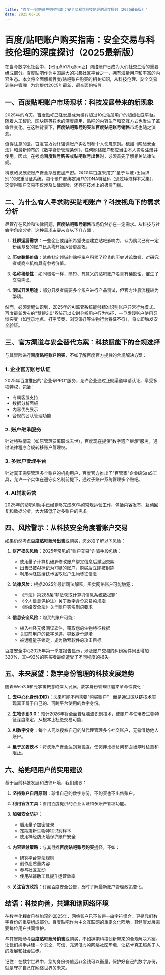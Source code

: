```yaml
---
title: "百度——贴吧账户购买指南：安全交易与科技伦理的深度探讨（2025最新版）"
date: 2025-06-16
---
```

# 百度/贴吧账户购买指南：安全交易与科技伦理的深度探讨（2025最新版）

在当今数字化社会中，【罔 g点h17b点cc址】网络账户已成为人们社交生活的重要组成部分。百度贴吧作为中国最大的兴趣社区平台之一，拥有海量用户和丰富的内容生态。本文将全面解析百度/贴吧账户购买的相关知识，从科技伦理、安全交易到账户管理，为您提供2025年最新、最全面的指导。

## 一、百度贴吧账户市场现状：科技发展带来的新现象

2025年的今天，百度贴吧已经发展成为拥有超过10亿注册用户的超级社区平台。随着人工智能、区块链等技术的深度应用，贴吧的内容生产和交互方式也发生了革命性变化。在这种背景下，**百度贴吧账号购买**和**百度贴吧账号销售**市场也随之演变。

值得注意的是，百度官方始终强调账户实名制和个人使用原则。根据《网络安全法》和最新颁布的《数字身份管理条例》，任何网络账户都应当由本人实名注册并使用。因此，在考虑**百度账号购买**或**贴吧账号出售**时，必须首先了解相关法律法规。

科技的发展使账户安全系统更加严密。2025年百度采用了"量子认证+生物识别"的双重验证系统，每个账户都绑定用户的DNA特征码（通过唾液样本采集），这使得账户交易不仅涉及法律风险，还存在技术上的极高门槛。

## 二、为什么有人寻求购买贴吧账户？科技视角下的需求分析

尽管存在风险和法律问题，**百度贴吧账号销售**市场仍然存在一定需求。从科技与社会学角度分析，这种需求主要来自以下几方面：

1. **社群运营需求**：一些企业或组织希望快速建立贴吧影响力，认为购买已有一定粉丝基础的账户比从零开始运营更高效。

2. **历史数据价值**：某些特定领域的贴吧账户积累了珍贵的历史讨论数据，对研究者或商业机构具有参考价值。

3. **名称稀缺性**：如同域名一样，简短、有意义的贴吧账户名具有稀缺性，催生了交易需求。

4. **测试开发用途**：部分开发者需要多个账户进行产品测试，但官方注册流程较为繁琐。

然而，必须清醒认识到，2025年的AI监管系统能够精准识别账户异常行为模式。百度最新发布的"慧眼3.0"系统可以实时分析用户行为特征，一旦发现账户使用习惯突变（如登录地点、打字节奏、浏览偏好等生物行为特征不符），将立即触发安全验证。

## 三、官方渠道与安全替代方案：科技赋能下的合规选择

与其冒险进行**百度贴吧账户购买**，不如了解百度官方提供的合规解决方案：

### 1. 企业官方账号认证
2025年百度推出的"企业号PRO"服务，允许企业通过正规渠道申请认证，享受多项特权，包括：
- 专属客服支持
- 数据分析面板
- 内容优先展示
- 合规的团队管理功能

### 2. 账户继承服务
针对特殊情况（如原管理员离职或去世），百度现在提供"数字遗产继承"服务，通过法律程序合规转移账户管理权。

### 3. 多账户管理平台
针对真正需要管理多个账户的机构用户，百度官方推出了"百管家"企业级SaaS工具，允许一个实体在遵守实名制前提下，通过子账户系统管理多个贴吧。

### 4. AI辅助运营
2025年的贴吧AI助手已经能够完成80%的常规运营工作，包括内容发布、互动回复和数据分析，大大降低了对多账户的需求。

## 四、风险警示：从科技安全角度看账户交易

如果仍然考虑**百度贴吧账号出售**或购买，您必须了解以下风险：

1. **财产损失风险**：2025年常见的"账户交易"诈骗手段包括：
   - 使用量子计算机破解修改账户绑定信息后撤回交易
   - 出售已被AI标记为可疑的账户，购买后立即被封禁
   - 利用神经链接技术盗取账户生物特征信息

2. **法律风险**：根据2025年最新司法解释，买卖网络账户可能触犯：
   - 《刑法》第285条"非法获取计算机信息系统数据罪"
   - 《个人信息保护法》关于数字身份交易的规定
   - 《网络安全法》关于账户实名制的要求

3. **信息安全风险**：购买的账户可能：
   - 植入神经元级间谍软件，窃取您的生物特征数据
   - 关联前用户的数字足迹，导致身份混淆
   - 被远程量子锁定，成为勒索软件的攻击目标

百度安全中心2025年第一季度报告显示，涉及账户交易的纠纷案件同比增加320%，其中92%的购买者最终遭受了不同程度的损失。

## 五、未来展望：数字身份管理的科技发展趋势

随着Web3.0和元宇宙概念的深入发展，数字身份管理正迎来革命性变化：

1. **去中心化身份(DID)**：未来可能不再需要"购买账户"，而是通过区块链技术实现真正属于自己的、可跨平台使用的数字身份。

2. **生物识别3.0**：预计2026年将全面普及脑波识别技术，使账户与使用者生物特征深度绑定，从根本上杜绝交易可能。

3. **AI数字分身**：每个人可以授权自己的AI代理管理多个社交账户，无需借助他人账户。

4. **量子加密技术**：将使账户安全达到新高度，任何非授权访问都会被即时检测和阻止。

## 六、给贴吧用户的实用建议

基于当前科技发展和法律环境，我们建议：

1. **坚持账户自用原则**：珍惜自己的数字身份，不购买也不出售账户。

2. **利用官方工具**：善用百度提供的企业认证和多账户管理功能。

3. **加强安全防护**：
   - 启用量子加密登录
   - 定期更新生物特征识别样本
   - 使用神经防火墙保护账户安全

4. **内容建设策略**：与其寻找**百度贴吧账号购买**捷径，不如：
   - 研究平台算法规则
   - 创作高质量内容
   - 参与社区互动
   - 使用AI辅助工具提升运营效率

5. **关注官方政策**：订阅百度安全公告，及时了解最新账户管理政策变化。

## 结语：科技向善，共建和谐网络环境

在数字化程度日益加深的2025年，网络账户已不仅是一串字符组合，更是我们数字身份的重要组成部分。百度贴吧作为中文互联网的重要文化阵地，其健康发展需要每位用户共同维护。

与其冒险参与**百度贴吧账号销售**或购买，不如拥抱科技创新带来的合规解决方案。让我们携手共建一个安全、可信、充满活力的网络社区环境，让技术真正服务于人的发展和社会进步。

记住：在数字世界中，您的身份价值远非金钱可以衡量。保护好自己的数字身份，就是守护自己在网络世界的未来。
